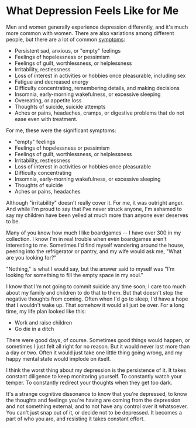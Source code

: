 # What Depression Feels Like for Me

Men and women generally experience depression differently, and it's much more common with women. There are also variations among different people, but there are a lot of common [symptoms][]:

 * Persistent sad, anxious, or "empty" feelings
 * Feelings of hopelessness or pessimism
 * Feelings of guilt, worthlessness, or helplessness
 * Irritability, restlessness
 * Loss of interest in activities or hobbies once pleasurable, including sex
 * Fatigue and decreased energy
 * Difficulty concentrating, remembering details, and making decisions
 * Insomnia, early-morning wakefulness, or excessive sleeping
 * Overeating, or appetite loss
 * Thoughts of suicide, suicide attempts
 * Aches or pains, headaches, cramps, or digestive problems that do not ease even with treatment.

For me, these were the significant symptoms:

 * "empty" feelings
 * Feelings of hopelessness or pessimism
 * Feelings of guilt, worthlessness, or helplessness
 * Irritability, restlessness
 * Loss of interest in activities or hobbies once pleasurable
 * Difficulty concentrating
 * Insomnia, early-morning wakefulness, or excessive sleeping
 * Thoughts of suicide
 * Aches or pains, headaches

Although "irritability" doesn't really cover it. For me, it was outright anger. And while I'm proud to say that I've never struck anyone, I'm ashamed to say my children have been yelled at much more than anyone ever deserves to be.

Many of you know how much I like boardgames -- I have over 300 in my collection. I know I'm in real trouble when even boardgames aren't interesting to me. Sometimes I'd find myself wandering around the house, peering into the refrigerator or pantry, and my wife would ask me, "What are you looking for?"

"Nothing," is what I would say, but the answer said to myself was "I'm looking for something to fill the empty space in my soul."

I know that I'm not going to commit suicide any time soon; I care too much about my family and children to do that to them. But that doesn't stop the negative thoughts from coming. Often when I'd go to sleep, I'd have a hope that I wouldn't wake up. That somehow it would all just be over.
For a long time, my life plan looked like this:

 - Work and raise children
 - Go die in a ditch

There were good days, of course. Sometimes good things would happen, or sometimes I just felt all right for no reason. But it would never last more than a day or two. Often it would just take one little thing going wrong, and my happy mental state would implode on itself.

I think the worst thing about my depression is the persistence of it. It takes constant diligence to keep monitoring yourself. To constantly watch your temper. To constantly redirect your thoughts when they get too dark.

It's a strange cognitive dissonance to know that you're depressed, to know the thoughts and feelings you're having are coming from the depression and not something external, and to not have any control over it whatsoever. You can't just snap out of it, or decide not to be depressed. It becomes a part of who you are, and resisting it takes constant effort.

[symptoms]: http://www.nimh.nih.gov/health/topics/depression/index.shtml
